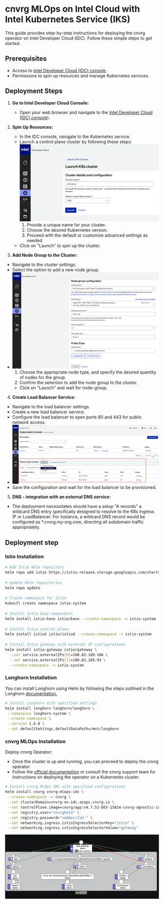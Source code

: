 
# cnvrg MLOps on Intel Cloud with Intel Kubernetes Service (IKS) 

This guide provides step-by-step instructions for deploying the cnvrg operator on Intel Developer Cloud (IDC). Follow these simple steps to get started.

## Prerequisites

- Access to [Intel Developer Cloud (IDC) console](https://intel.com/idc).
- Permissions to spin up resources and manage Kubernetes services.

## Deployment Steps

1. **Go to Intel Developer Cloud Console:**
   - Open your web browser and navigate to the [Intel Developer Cloud (IDC) console](https://console.cloud.intel.com/)).


2. **Spin Up Resources:**
   - In the IDC console, navigate to the Kubernetes service.
   - Launch a control plane cluster by following these steps:
![cnvrg Logo](launch_k8s_idc.png)  
     1. Provide a unique name for your cluster.
     2. Choose the desired Kubernetes version.
     3. Proceed with the default or customize advanced settings as needed.
   - Click on "Launch" to spin up the cluster.
  
3. **Add Node Group to the Cluster:**
- Navigate to the cluster settings.
- Select the option to add a new node group.
-  ![cnvrg Logo](add_node.png)
    1. Choose the appropriate node type, and specify the desired quantity of nodes for the group.
    2. Confirm the selection to add the node group to the cluster.
   - Click on "Launch" and wait for node-group.
 
4. **Create Load Balancer Service:**
- Navigate to the load balancer settings.
- Create a new load balancer service.
- Configure the load balancer to open ports 80 and 443 for public network access.
- ![Load Balancer Settings](load_balancer.png)
- Save the configuration and wait for the load balancer to be provisioned.

5. **DNS - integration with an external DNS service:**
- The deployment necessitates should have a setup "A records" a wildcard DNS entry specifically designed to resolve to the K8s Ingress IP or LoadBalancer.
For instance, a wildcard DNS record would be configured as *.cnvrg.my-org.com, directing all subdomain traffic appropriately.


## Deployment step

### Istio Installation

```bash
# Add Istio Helm repository
helm repo add istio https://istio-release.storage.googleapis.com/charts

# Update Helm repositories
helm repo update

# Create namespace for Istio
kubectl create namespace istio-system

# Install Istio base components
helm install istio-base istio/base --create-namespace -n istio-system

# Install Istio control plane
helm install istiod istio/istiod --create-namespace -n istio-system

# Install Istio gateway with external IP configurations
helm install istio-gateway istio/gateway \
  --set service.externalIPs[0]=100.82.189.186 \
  --set service.externalIPs[1]=100.82.189.93 \
  --create-namespace -n istio-system

```

### Longhorn Installation
You can install Longhorn using Helm by following the steps outlined in the Longhorn [documentation.](https://longhorn.io/docs/1.6.0/deploy/install/install-with-helm/)

```bash
# Install Longhorn with specified settings
helm install longhorn longhorn/longhorn \
 --namespace longhorn-system \
 --create-namespace \
 --version 1.6.0 \
 --set defaultSettings.defaultDataPath=/mnt/longhorn
```

### cnvrg MLOps Installation

Deploy cnvrg Operator:
   - Once the cluster is up and running, you can proceed to deploy the cnvrg operator.
   - Follow the [official documentation](https://docs.cnvrg.io/) or consult the cnvrg support team for instructions on deploying the operator on a Kubernetes cluster.
     
```bash
# Install cnvrg MLOps IDC with specified configurations
helm install cnvrg cnvrg-mlops-idc \
 --create-namespace -n cnvrg \
 --set clusterDomain=cnvrg-on-idc.azops.cnvrg.io \
 --set controlPlane.image=cnvrg/app:v4.7.52-DEV-15824-cnvrg-agnostic-infra-45 \
 --set registry.user="cnvrghelm" \
 --set registry.password="cabbecc7sd-" \
 --set networking.ingress.istioIngressSelectorKey="istio" \
 --set networking.ingress.istioIngressSelectorValue="gateway"
```



![cnvrg Logo](kially1.png)
